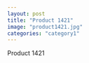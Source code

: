 ```yaml
---
layout: post
title: "Product 1421"
image: "product1421.jpg"
categories: "category1"
---
```

Product 1421

